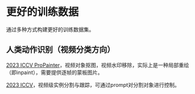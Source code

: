 # 更好的训练数据
通过多种方式构建更好的训练数据集。

## 人类动作识别（视频分类方向）
[2023 ICCV ProPainter](https://github.com/sczhou/ProPainter)，视频对象抠图，视频水印移除，实际上是一种局部重绘（即inpaint），需要提供逐帧的蒙板图片。

[2023 ICCV](https://github.com/hkchengrex/Tracking-Anything-with-DEVA)，视频级实例分割与跟踪，可通过prompt对分割对象进行控制。







